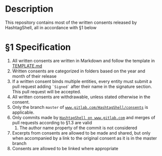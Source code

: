 # Description
This repository contains most of the written consents released by HashtagShell, all in accordance with §1 below

# §1 Specification
 1. All written consents are written in Markdown and follow the template in [TEMPLATE.md](/TEMPLATE.md)
 2. Written consents are categorized in folders based on the year and month of their release
 3. If a written consent binds multiple entities, every entity must submit a pull request adding `` `Signed` `` after their name in the signature section.
    This pull request will be accepted.
 4. All written consents are withdrawable, unless stated otherwise in the consent.
 5. Only the branch `master` of [`www.gitlab.com/HashtagShell/consents`](http://www.gitlab.com/HashtagShell/consents) is applicable.
 6. Only commits made by [`HashtagShell on www.gitlab.com`](http://www.gitlab.com/HashtagShell) and merges of pull requests according to §1.3 are valid
    1. The author name property of the commit is not considered
 7. Excerpts from consents are allowed to be made and shared, but only when accompanied by a link to the original consent as it is in the master branch
 8. Consents are allowed to be linked where appropriate